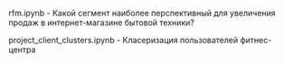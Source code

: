 rfm.ipynb - Какой сегмент наиболее перспективный для увеличения продаж в интернет-магазине бытовой техники?

project_client_clusters.ipynb - Класеризация пользователей фитнес-центра

